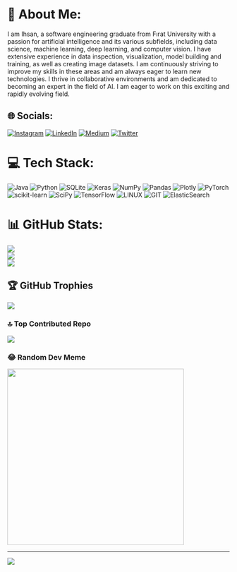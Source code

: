 # 💫 About Me:
I am Ihsan, a software engineering graduate from Fırat University with a passion for artificial intelligence and its various subfields, including data science, machine learning, deep learning, and computer vision. I have extensive experience in data inspection, visualization, model building and training, as well as creating image datasets. I am continuously striving to improve my skills in these areas and am always eager to learn new technologies. I thrive in collaborative environments and am dedicated to becoming an expert in the field of AI. I am eager to work on this exciting and rapidly evolving field.


## 🌐 Socials:
[![Instagram](https://img.shields.io/badge/Instagram-%23E4405F.svg?logo=Instagram&logoColor=white)](https://instagram.com/ihsancnkz) [![LinkedIn](https://img.shields.io/badge/LinkedIn-%230077B5.svg?logo=linkedin&logoColor=white)](https://linkedin.com/in/ihsancenkiz) [![Medium](https://img.shields.io/badge/Medium-12100E?logo=medium&logoColor=white)](https://medium.com/@@ihsancenkiz) [![Twitter](https://img.shields.io/badge/Twitter-%231DA1F2.svg?logo=Twitter&logoColor=white)](https://twitter.com/ihsncnkz) 

# 💻 Tech Stack:
![Java](https://img.shields.io/badge/java-%23ED8B00.svg?style=for-the-badge&logo=java&logoColor=white) ![Python](https://img.shields.io/badge/python-3670A0?style=for-the-badge&logo=python&logoColor=ffdd54) ![SQLite](https://img.shields.io/badge/sqlite-%2307405e.svg?style=for-the-badge&logo=sqlite&logoColor=white) ![Keras](https://img.shields.io/badge/Keras-%23D00000.svg?style=for-the-badge&logo=Keras&logoColor=white) ![NumPy](https://img.shields.io/badge/numpy-%23013243.svg?style=for-the-badge&logo=numpy&logoColor=white) ![Pandas](https://img.shields.io/badge/pandas-%23150458.svg?style=for-the-badge&logo=pandas&logoColor=white) ![Plotly](https://img.shields.io/badge/Plotly-%233F4F75.svg?style=for-the-badge&logo=plotly&logoColor=white) ![PyTorch](https://img.shields.io/badge/PyTorch-%23EE4C2C.svg?style=for-the-badge&logo=PyTorch&logoColor=white) ![scikit-learn](https://img.shields.io/badge/scikit--learn-%23F7931E.svg?style=for-the-badge&logo=scikit-learn&logoColor=white) ![SciPy](https://img.shields.io/badge/SciPy-%230C55A5.svg?style=for-the-badge&logo=scipy&logoColor=%white) ![TensorFlow](https://img.shields.io/badge/TensorFlow-%23FF6F00.svg?style=for-the-badge&logo=TensorFlow&logoColor=white) ![LINUX](https://img.shields.io/badge/Linux-FCC624?style=for-the-badge&logo=linux&logoColor=black) ![GIT](https://img.shields.io/badge/Git-fc6d26?style=for-the-badge&logo=git&logoColor=white) ![ElasticSearch](https://img.shields.io/badge/-ElasticSearch-005571?style=for-the-badge&logo=elasticsearch)
# 📊 GitHub Stats:
![](https://github-readme-stats.vercel.app/api?username=ihsncnkz&theme=great-gatsby&hide_border=false&include_all_commits=true&count_private=true)<br/>
![](https://github-readme-streak-stats.herokuapp.com/?user=ihsncnkz&theme=great-gatsby&hide_border=false)<br/>
![](https://github-readme-stats.vercel.app/api/top-langs/?username=ihsncnkz&theme=great-gatsby&hide_border=false&include_all_commits=true&count_private=true&layout=compact)

## 🏆 GitHub Trophies
![](https://github-profile-trophy.vercel.app/?username=ihsncnkz&theme=matrix&no-frame=false&no-bg=false&margin-w=4)

### 🔝 Top Contributed Repo
![](https://github-contributor-stats.vercel.app/api?username=ihsncnkz&limit=5&theme=dark&combine_all_yearly_contributions=true)

### 😂 Random Dev Meme
<img src='https://randommeme-five.vercel.app/' style="height: 400px;"/>

---
[![](https://visitcount.itsvg.in/api?id=ihsncnkz&icon=9&color=2)](https://visitcount.itsvg.in)

<!-- Proudly created with GPRM ( https://gprm.itsvg.in ) -->
